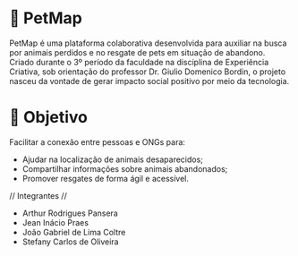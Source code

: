 # 🐾 PetMap
PetMap é uma plataforma colaborativa desenvolvida para auxiliar na busca por animais perdidos e no resgate de pets em situação de abandono. Criado durante o 3º período da faculdade na disciplina de Experiência Criativa, sob orientação do professor Dr. Giulio Domenico Bordin, o projeto nasceu da vontade de gerar impacto social positivo por meio da tecnologia.
# 

# 🚀 Objetivo
Facilitar a conexão entre pessoas e ONGs para:
- Ajudar na localização de animais desaparecidos;
- Compartilhar informações sobre animais abandonados;
- Promover resgates de forma ágil e acessível.

// Integrantes //

- Arthur Rodrigues Pansera
- Jean Inácio Praes
- João Gabriel de Lima Coltre
- Stefany Carlos de Oliveira
